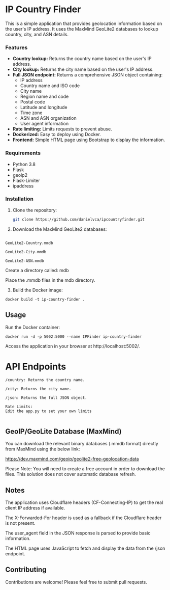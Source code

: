 # IP Country Finder

This is a simple application that provides geolocation information based on the user's IP address. It uses the MaxMind GeoLite2 databases to lookup country, city, and ASN details.

### Features

* **Country lookup:** Returns the country name based on the user's IP address.
* **City lookup:** Returns the city name based on the user's IP address.
* **Full JSON endpoint:** Returns a comprehensive JSON object containing:
    * IP address
    * Country name and ISO code
    * City name
    * Region name and code
    * Postal code
    * Latitude and longitude
    * Time zone
    * ASN and ASN organization
    * User agent information
* **Rate limiting:** Limits requests to prevent abuse.
* **Dockerized:** Easy to deploy using Docker.
* **Frontend:** Simple HTML page using Bootstrap to display the information.

### Requirements

* Python 3.8
* Flask
* geoip2
* Flask-Limiter
* ipaddress

### Installation

1. Clone the repository:
   ```bash
   git clone https://github.com/danielvca/ipcountryfinder.git

2. Download the MaxMind GeoLite2 databases:

````

GeoLite2-Country.mmdb

GeoLite2-City.mmdb

GeoLite2-ASN.mmdb
````

Create a directory called: mdb

Place the .mmdb files in the mdb directory.

3. Build the Docker image:

````
docker build -t ip-country-finder .
````

## Usage
Run the Docker container:

````
docker run -d -p 5002:5000 --name IPFinder ip-country-finder
````


Access the application in your browser at http://localhost:5002/.

# API Endpoints

````
/country: Returns the country name.

/city: Returns the city name.

/json: Returns the full JSON object.

Rate Limits:
Edit the app.py to set your own limits


````
## GeoIP/GeoLite Database (MaxMind)
You can download the relevant binary databases (.mmdb format) directly from MaxMind using the below link:

https://dev.maxmind.com/geoip/geolite2-free-geolocation-data


Please Note: You will need to create a free account in order to download the files.
This solution does not cover automatic database refresh.

## Notes
The application uses Cloudflare headers (CF-Connecting-IP) to get the real client IP address if available.

The X-Forwarded-For header is used as a fallback if the Cloudflare header is not present.

The user_agent field in the JSON response is parsed to provide basic information.

The HTML page uses JavaScript to fetch and display the data from the /json endpoint.

## Contributing

Contributions are welcome! Please feel free to submit pull requests.
